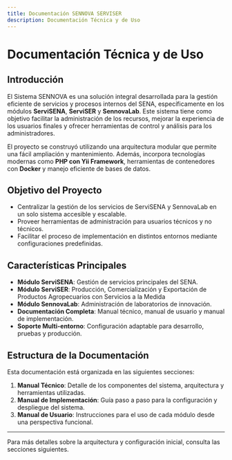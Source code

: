 ```yaml
---
title: Documentación SENNOVA SERVISER
description: Documentación Técnica y de Uso
---
```

 # Documentación Técnica y de Uso

## Introducción

El Sistema SENNOVA es una solución integral desarrollada para la gestión eficiente de servicios y procesos internos del SENA, específicamente en los módulos **ServiSENA**, **ServiSER** y **SennovaLab**. Este sistema tiene como objetivo facilitar la administración de los recursos, mejorar la experiencia de los usuarios finales y ofrecer herramientas de control y análisis para los administradores.

El proyecto se construyó utilizando una arquitectura modular que permite una fácil ampliación y mantenimiento. Además, incorpora tecnologías modernas como **PHP con Yii Framework**, herramientas de contenedores con **Docker** y manejo eficiente de bases de datos. 

## Objetivo del Proyecto

- Centralizar la gestión de los servicios de ServiSENA y SennovaLab en un solo sistema accesible y escalable.
- Proveer herramientas de administración para usuarios técnicos y no técnicos.
- Facilitar el proceso de implementación en distintos entornos mediante configuraciones predefinidas.

## Características Principales

- **Módulo ServiSENA**: Gestión de servicios principales del SENA.
- **Módulo ServiSER**: Producción, Comercialización y Exportación de Productos Agropecuarios con Servicios a la Medida
- **Módulo SennovaLab**: Administración de laboratorios de innovación.
- **Documentación Completa**: Manual técnico, manual de usuario y manual de implementación.
- **Soporte Multi-entorno**: Configuración adaptable para desarrollo, pruebas y producción.

## Estructura de la Documentación

Esta documentación está organizada en las siguientes secciones:

1. **Manual Técnico**: Detalle de los componentes del sistema, arquitectura y herramientas utilizadas.
2. **Manual de Implementación**: Guía paso a paso para la configuración y despliegue del sistema.
3. **Manual de Usuario**: Instrucciones para el uso de cada módulo desde una perspectiva funcional.

---

Para más detalles sobre la arquitectura y configuración inicial, consulta las secciones siguientes.
